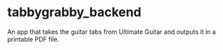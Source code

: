 # tabbygrabby_backend
An app that takes the guitar tabs from Ultimate Guitar and outputs it in a printable PDF file.
